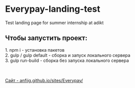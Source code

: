 # Everypay-landing-test
Test landing page for summer internship at adikt

<h2>Чтобы запустить проект:</h2>
1. npm i - установка пакетов
<br/>
2. gulp / gulp default - сборка и запуск локального сервера
<br/>
3. gulp run-build - сборка без запуска локального сервера

<br/><br/>
[Сайт - anfiig.github.io/sites/Everypay/](https://anfiig.github.io/sites/Everypay/)
